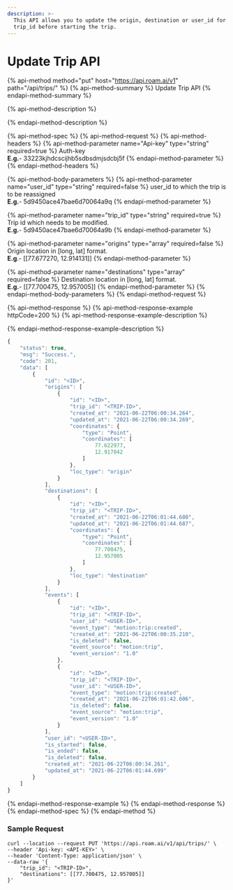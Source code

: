 ```yaml
---
description: >-
  This API allows you to update the origin, destination or user_id for a given
  trip_id before starting the trip.
---
```


# Update Trip API

{% api-method method="put" host="https://api.roam.ai/v1" path="/api/trips/" %}
{% api-method-summary %}
Update Trip API
{% endapi-method-summary %}

{% api-method-description %}
 
{% endapi-method-description %}

{% api-method-spec %}
{% api-method-request %}
{% api-method-headers %}
{% api-method-parameter name="Api-key" type="string" required=true %}
Auth-key  
**E.g.**- 33223kjhdcscijhb5sdbsdmjsdcbj5f
{% endapi-method-parameter %}
{% endapi-method-headers %}

{% api-method-body-parameters %}
{% api-method-parameter name="user\_id" type="string" required=false %}
user\_id to which the trip is to be reassigned  
**E.g.**- 5d9450ace47bae6d70064a9q
{% endapi-method-parameter %}

{% api-method-parameter name="trip\_id" type="string" required=true %}
Trip id which needs to be modified.  
**E.g.**- 5d9450ace47bae6d70064a9b
{% endapi-method-parameter %}

{% api-method-parameter name="origins" type="array" required=false %}
Origin location in \[long, lat\] format.  
**E.g**.- \[\[77.677270, 12.914131\]\]
{% endapi-method-parameter %}

{% api-method-parameter name="destinations" type="array" required=false %}
Destination location in \[long, lat\] format.  
**E.g.**- \[\[77.700475, 12.957005\]\]
{% endapi-method-parameter %}
{% endapi-method-body-parameters %}
{% endapi-method-request %}

{% api-method-response %}
{% api-method-response-example httpCode=200 %}
{% api-method-response-example-description %}

{% endapi-method-response-example-description %}

```javascript
{
    "status": true,
    "msg": "Success.",
    "code": 201,
    "data": [
        {
            "id": "<ID>",
            "origins": [
                {
                    "id": "<ID>",
                    "trip_id": "<TRIP-ID>",
                    "created_at": "2021-06-22T06:00:34.264",
                    "updated_at": "2021-06-22T06:00:34.269",
                    "coordinates": {
                        "type": "Point",
                        "coordinates": [
                            77.622977,
                            12.917042
                        ]
                    },
                    "loc_type": "origin"
                }
            ],
            "destinations": [
                {
                    "id": "<ID>",
                    "trip_id": "<TRIP-ID>",
                    "created_at": "2021-06-22T06:01:44.680",
                    "updated_at": "2021-06-22T06:01:44.687",
                    "coordinates": {
                        "type": "Point",
                        "coordinates": [
                            77.700475,
                            12.957005
                        ]
                    },
                    "loc_type": "destination"
                }
            ],
            "events": [
                {
                    "id": "<ID>",
                    "trip_id": "<TRIP-ID>",
                    "user_id": "<USER-ID>",
                    "event_type": "motion:trip:created",
                    "created_at": "2021-06-22T06:00:35.210",
                    "is_deleted": false,
                    "event_source": "motion:trip",
                    "event_version": "1.0"
                },
                {
                    "id": "<ID>",
                    "trip_id": "<TRIP-ID>",
                    "user_id": "<USER-ID>",
                    "event_type": "motion:trip:created",
                    "created_at": "2021-06-22T06:01:42.606",
                    "is_deleted": false,
                    "event_source": "motion:trip",
                    "event_version": "1.0"
                }
            ],
            "user_id": "<USER-ID>",
            "is_started": false,
            "is_ended": false,
            "is_deleted": false,
            "created_at": "2021-06-22T06:00:34.261",
            "updated_at": "2021-06-22T06:01:44.699"
        }
    ]
}
```
{% endapi-method-response-example %}
{% endapi-method-response %}
{% endapi-method-spec %}
{% endapi-method %}

### Sample Request <a id="TripsAPI-SampleRequest.1"></a>

```text
curl --location --request PUT 'https://api.roam.ai/v1/api/trips/' \
--header 'Api-key: <API-KEY>' \
--header 'Content-Type: application/json' \
--data-raw '{
	"trip_id": "<TRIP-ID>",
	"destinations": [[77.700475, 12.957005]]
}'
```


